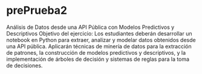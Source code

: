 # prePrueba2

Análisis de Datos desde una API Pública con
Modelos Predictivos y Descriptivos
Objetivo del ejercicio:
Los estudiantes deberán desarrollar un notebook en Python para extraer, analizar y
modelar datos obtenidos desde una API pública. Aplicarán técnicas de minería de datos
para la extracción de patrones, la construcción de modelos predictivos y descriptivos, y
la implementación de árboles de decisión y sistemas de reglas para la toma de
decisiones.